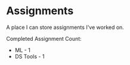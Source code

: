 # Assignments

A place I can store assignments I've worked on. 

Completed Assignment Count:
* ML - 1
* DS Tools - 1
